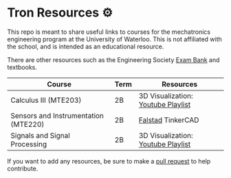 # Tron Resources ⚙️

This repo is meant to share useful links to courses for the mechatronics engineering program at the University of Waterloo. This is not affiliated with the school, and is intended as an educational resource.

There are other resources such as the Engineering Society [Exam Bank](https://www.engsoc.uwaterloo.ca/resources/exam-bank/) and textbooks.


| Course   | Term | Resources |
| --------------------------------------------------------------------------------------------------------------------------------------------------------------------------- | ------------------------------------ | -------------------------------------------------------------------------------------------------------- |
| Calculus III (MTE203) | 2B | 3D Visualization: [Youtube Playlist](https://www.youtube.com/c/HoustonMathPrep/playlists)                     
| Sensors and Instrumentation (MTE220) | 2B |     [Falstad](https://www.falstad.com) TinkerCAD               
| Signals and Signal Processing | 2B | 3D Visualization: [Youtube Playlist](https://www.youtube.com/c/HoustonMathPrep/playlists)   

If you want to add any resources, be sure to make a [pull request](https://github.com/susam/gitpr#create-pull-request) to help contribute.

